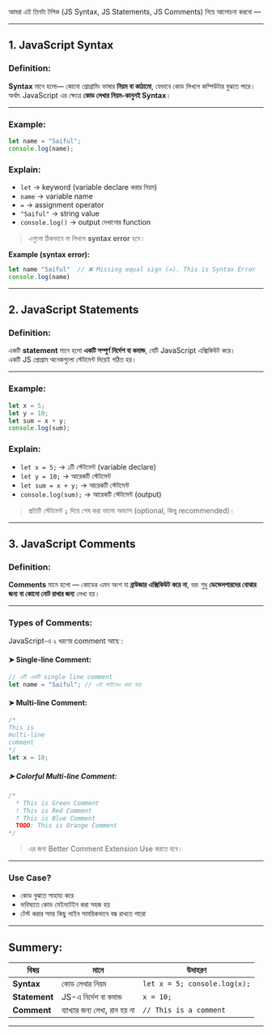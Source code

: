 আমরা এই তিনটা টপিক (JS Syntax, JS Statements, JS Comments) নিয়ে আলোচনা করবো —

---

## **1. JavaScript Syntax**

### Definition:

**Syntax** মানে হলো— কোনো প্রোগ্রামিং ভাষার **নিয়ম বা কাঠামো**, যেভাবে কোড লিখলে কম্পিউটার বুঝতে পারে।  
অর্থাৎ JavaScript এর ক্ষেত্রে **কোড লেখার নিয়ম-কানুনই Syntax**।

---

### Example:

```javascript
let name = "Saiful";
console.log(name);
```

### Explain:

- `let` → keyword (variable declare করার নিয়ম)
- `name` → variable name
- `=` → assignment operator
- `"Saiful"` → string value
- `console.log()` → output দেখানোর function

> এগুলো ঠিকভাবে না লিখলে **syntax error** হবে।

**Example (syntax error):**

```javascript
let name "Saiful"  // ❌ Missing equal sign (=). This is Syntax Error
console.log(name)
```

---

## **2. JavaScript Statements**

### Definition:

একটি **statement** মানে হলো **একটি সম্পূর্ণ নির্দেশ বা কমান্ড**, যেটি JavaScript এক্সিকিউট করে।  
একটি JS প্রোগ্রাম অনেকগুলো স্টেটমেন্ট দিয়েই গঠিত হয়।

---

### Example:

```javascript
let x = 5;
let y = 10;
let sum = x + y;
console.log(sum);
```

### Explain:

- `let x = 5;` → ১টি স্টেটমেন্ট (variable declare)
- `let y = 10;` → আরেকটি স্টেটমেন্ট
- `let sum = x + y;` → আরেকটি স্টেটমেন্ট
- `console.log(sum);` → আরেকটি স্টেটমেন্ট (output)

> প্রতিটি স্টেটমেন্ট **`;`** দিয়ে শেষ করা ভালো অভ্যাস (optional, কিন্তু recommended)।

---

## **3. JavaScript Comments**

### Definition:

**Comments** মানে হলো — কোডের এমন অংশ যা **ব্রাউজার এক্সিকিউট করে না**, বরং শুধু **ডেভেলপারদের বোঝার জন্য বা কোনো নোট রাখার জন্য** লেখা হয়।

---

### Types of Comments:

JavaScript-এ ২ ধরণের comment আছে :

#### ➤ **Single-line Comment:**

```javascript
// এটি একটি single line comment
let name = "Saiful"; // এই লাইনেও করা যায়
```

#### ➤ **Multi-line Comment:**

```js
/*
This is
multi-line
comment
*/
let x = 10;
```

##### ➤ **Colorful Multi-line Comment:**

```js
/*
  * This is Green Comment
  ! This is Red Comment
  ? This is Blue Comment
  TODO: This is Orange Comment
*/
```

>এর জন্য Better Comment Extension Use করতে হবে।

---

### Use Case?

- কোড বুঝতে সাহায্য করে
- ভবিষ্যতে কোড মেইনটেইন করা সহজ হয়
- টেস্ট করার সময় কিছু লাইন সাময়িকভাবে বন্ধ রাখতে পারো

---

## **Summery:**

|বিষয়|মানে|উদাহরণ|
|---|---|---|
|**Syntax**|কোড লেখার নিয়ম|`let x = 5; console.log(x);`|
|**Statement**|JS-এ নির্দেশ বা কমান্ড|`x = 10;`|
|**Comment**|ব্যাখ্যার জন্য লেখা, রান হয় না|`// This is a comment`|

---

